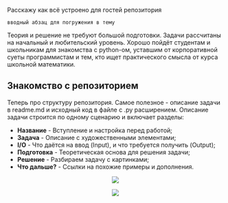 Расскажу как всё устроено для гостей репозитория

`вводный абзац для погружения в тему`

Теория и решение не требуют большой подготовки. Задачи рассчитаны на начальный и любительский уровень. Хорошо пойдёт студентам и школьникам для знакомства с python-ом, уставшим от корпоративной суеты программистам и тем, кто ищет практического смысла от курса школьной математики.

## Знакомство с репозиторием

Теперь про структуру репозитория. Самое полезное - описание задачи в readme.md и исходный код в файле с .py расширением. Описание задачи строится по одному сценарию и включает разделы:
- **Название** - Вступление и настройка перед работой;
- **Задача** - Описание с художественными элементами;
- **I/O** - Что даётся на ввод (Input), и что требуется получить (Output);
- **Подготовка** - Теоретическая основа для решения задачи;
- **Решение** - Разбираем задачу с картинками;
- **Что дальше?** - Ссылки на похожие примеры и дополнения.

<p align="center"> <img src="https://i.pinimg.com/originals/6b/60/51/6b60519e29d51156a71f5ae0fb913694.gif"> </p>

<p align="center"> <img src="https://github.com/alyonkapetrova/apply_math/tree/master/media/dse_githubtasks_cover_main_01a.svg"> </p>
